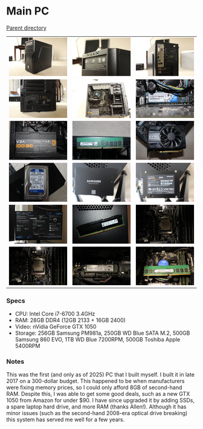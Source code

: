 # Main PC
[Parent directory](../index.md)

<table>
  <tr>
    <td><img src='IMG_5692.JPG'/></td>
    <td><img src='IMG_5694.JPG'/></td>
    <td><img src='IMG_5695.JPG'/></td>
  </tr>
  <tr>
    <td><img src='IMG_5696.JPG'/></td>
    <td><img src='IMG_5697.JPG'/></td>
    <td><img src='IMG_5702.JPG'/></td>
  </tr>
  <tr>
    <td><img src='IMG_5704.JPG'/></td>
    <td><img src='IMG_5706.JPG'/></td>
    <td><img src='IMG_5708.JPG'/></td>
  </tr>
  <tr>
    <td><img src='IMG_5711.JPG'/></td>
    <td><img src='IMG_5713.JPG'/></td>
    <td><img src='IMG_5714.JPG'/></td>
  </tr>
  <tr>
    <td><img src='IMG_5715.JPG'/></td>
	<td><img src='IMG_6928.JPG'/></td>
	<td><img src='IMG_7341.JPG'/></td>
  </tr>
  <tr>
    <td><img src='IMG_7342.JPG'/></td>
	<td><img src='IMG_7348.JPG'/></td>
	<td><img src='IMG_7349.JPG'/></td>
  </tr>
</table>

### Specs

* CPU: Intel Core i7-6700 3.4GHz
* RAM: 28GB DDR4 (12GB 2133 + 16GB 2400)
* Video: nVidia GeForce GTX 1050
* Storage:  256GB Samsung PM981a, 250GB WD Blue SATA M.2, 500GB Samsung 860 EVO, 1TB WD Blue 7200RPM, 500GB Toshiba Apple 5400RPM

### Notes
This was the first (and only as of 2025) PC that I built myself. I built it in late 2017 on a 300-dollar budget. This happened to be when manufacturers were fixing memory prices, so I could only afford 8GB of second-hand RAM. Despite this, I was able to get some good deals, such as a new GTX 1050 from Amazon for under $90. I have since upgraded it by adding SSDs, a spare laptop hard drive, and more RAM (thanks Allen!). Although it has minor issues (such as the second-hand 2008-era optical drive breaking) this system has served me well for a few years.
